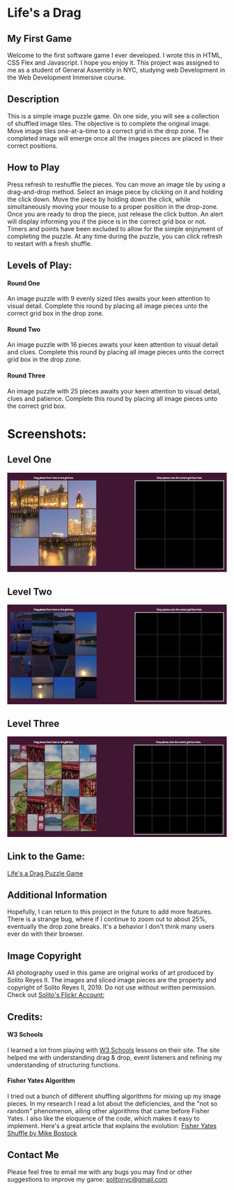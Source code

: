 # Life's a Drag
## My First Game
Welcome to the first software game I ever developed. I wrote this in HTML, CSS Flex and Javascript. I hope you enjoy it. This project was assigned to me as a student of General Assembly in NYC, studying web Development in the Web Development Immersive course.

## Description
This is a simple image puzzle game. On one side, you will see a collection of shuffled image tiles. The objective is to complete the original image. Move image tiles one-at-a-time to a correct grid in the drop zone. The completed image will emerge once all the images pieces are placed in their correct positions.

## How to Play
Press refresh to reshuffle the pieces. You can move an image tile by using a drag-and-drop method. Select an image piece by clicking on it and holding the click down. Move the piece by holding down the click, while simultaneously moving your mouse to a proper position in the drop-zone. Once you are ready to drop the piece, just release the click button. An alert will display informing you if the piece is in the correct grid box or not. Timers and points have been excluded to allow for the simple enjoyment of completing the puzzle. At any time during the puzzle, you can click refresh to restart with a fresh shuffle.

## Levels of Play:
#### Round One
An image puzzle with 9 evenly sized tiles awaits your keen attention to visual detail. Complete this round by placing all image pieces unto the correct grid box in the drop zone.

#### Round Two
An image puzzle with 16 pieces awaits your keen attention to visual detail and clues. Complete this round by placing all image pieces unto the correct grid box in the drop zone.

#### Round Three
An image puzzle with 25 pieces awaits your keen attention to visual detail, clues and patience. Complete this round by placing all image pieces unto the correct grid box.

# Screenshots:
## Level One
![Level One Screen Shot](images/readme/screenshot-level-one.png)

## Level Two
![Level Two Screen Shot](images/readme/screenshot-level-two.png)

## Level Three
![Level Three Screen Shot](images/readme/screenshot-level-three.png)

## Link to the Game:
[Life's a Drag Puzzle Game](https://solitonyc.github.io/puzzle-game/)

## Additional Information
Hopefully, I can return to this project in the future to add more features. There is a strange bug, where if I continue to zoom out to about 25%, eventually the drop zone breaks. It's a behavior I don't think many users ever do with their browser. 

## Image Copyright
All photography used in this game are original works of art produced by Solito Reyes II. The images and sliced image pieces are the property and copyright of Solito Reyes II, 2019. Do not use without written permission. Check out [Solito's Flickr Account:](https://www.flickr.com/people/solitoreyes/)

## Credits:
#### W3 Schools
I learned a lot from playing with [W3 Schools](https://www.w3schools.com/) lessons on their site. The site helped me with understanding drag & drop, event listeners and refining my understanding of structuring functions. 

#### Fisher Yates Algorithm
I tried out a bunch of different shuffling algorithms for mixing up my image pieces. In my research I read a lot about the deficiencies, and the "not so random" phenomenon, ailing other algorithms that came before Fisher Yates. I also like the eloquence of the code, which makes it easy to implement. Here's a great article that explains the evolution: [Fisher Yates Shuffle by Mike Bostock](https://bost.ocks.org/mike/shuffle/)

## Contact Me
Please feel free to email me with any bugs you may find or other suggestions to improve my game: solitonyc@gmail.com
